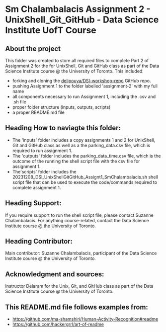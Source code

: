 # Sm Chalambalacis Assignment 2 - UnixShell_Git_GitHub - Data Science Institute UofT Course
## About the project
This folder was created to store all required files to complete Part 2 of Assignment 2 for the for UnixShell, Git and GitHub class as part of the Data Science Institute course @ the University of Toronto. This included:
- forking and cloning the [delipouya/DSI-workshop-repo](https://github.com/delipouya/DSI-workshop-repo/tree/main) GitHub repo. 
- pushing Assignment 1 to the folder labelled 'assignment-2' with my full name
- all components necessary to run Assignment 1, including the .csv and .sh file
- proper folder structure (inputs, outputs, scripts) 
- a proper README.md file

## Heading How to naviagte this folder:
- The 'inputs' folder includes a copy assignments 1 and 2 for UnixShell, Git and GitHub class as well as a the parking_data.csv file, which is required to run assignment 1.
- The 'outputs' folder includes the parking_data_time.csv file, which is the outcome of the running the shell script file with the csv file for assignment 1.
- The'scripts' folder includes the 20231208_DSI_UnixShellGitGitHub_Assignt1_SmChalambalacis.sh shell script file that can be used to execute the code/commands required to complete assignment 1.

## Heading Support:
If you require support to run the shell script file, please contact Suzanne Chalambalacis. For anything course-related, contact the Data Science Institute course @ the University of Toronto.

## Heading Contributor:
Main contributor: Suzanne Chalambalacis, participant of the Data Science Institute course @ the University of Toronto.

## Acknowledgment and sources:
Instructor Delaram for the Unix, Git, and GitHub class as part of the Data Science Institute course @ the University of Toronto.

## This README.md file follows examples from:
- https://github.com/ma-shamshiri/Human-Activity-Recognition#readme
- https://github.com/hackergrrl/art-of-readme
